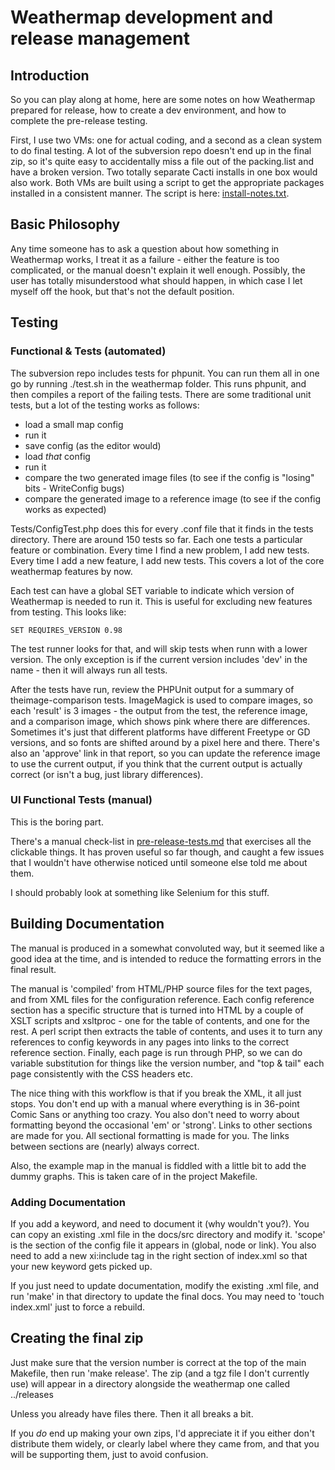 # Weathermap development and release management #

## Introduction ##

So you can play along at home, here are some notes on how Weathermap prepared
for release, how to create a dev environment, and how to complete the pre-release
testing. 

First, I use two VMs: one for actual coding, and a second as a clean system to do
final testing. A lot of the subversion repo doesn't end up in the final zip, so 
it's quite easy to accidentally miss a file out of the packing.list and have a 
broken version. Two totally separate Cacti installs in one box would also work.
Both VMs are built using a script to get the appropriate packages installed 
in a consistent manner. The script is here: <a href="install-notes.txt">install-notes.txt</a>.

## Basic Philosophy ##

Any time someone has to ask a question about how something in Weathermap works, I 
treat it as a failure - either the feature is too complicated, or the manual doesn't 
explain it well enough. Possibly, the user has totally misunderstood what should
happen, in which case I let myself off the hook, but that's not the default position.

## Testing ##

### Functional & Tests (automated) ###

The subversion repo includes tests for phpunit. You can run them all in one go
by running ./test.sh in the weathermap folder. This runs phpunit, and then compiles
a report of the failing tests. There are some traditional unit tests, but a lot of
the testing works as follows:

* load a small map config
* run it
* save config (as the editor would)
* load *that* config
* run it
* compare the two generated image files (to see if the config is "losing" bits - WriteConfig bugs)
* compare the generated image to a reference image (to see if the config works as expected)
  
Tests/ConfigTest.php does this for every .conf file that it finds in the tests
directory. There are around 150 tests so far. Each one tests a particular feature or
combination. Every time I find a new problem, I add new tests. Every time I add a new
feature, I add new tests. This covers a lot of the core weathermap features by now.

Each test can have a global SET variable to indicate which version of Weathermap is needed
to run it. This is useful for excluding new features from testing. This looks like:

    SET REQUIRES_VERSION 0.98

The test runner looks for that, and will skip tests when runn with a lower version. The only
exception is if the current version includes 'dev' in the name - then it will always run all
tests.

After the tests have run, review the PHPUnit output for a summary of theimage-comparison tests. 
ImageMagick is used to compare images, so each 'result' is 3 images - the output from the test, 
the reference image, and a comparison image, which shows pink where there are differences. 
Sometimes it's just that different platforms have different Freetype or GD versions, and so 
fonts are shifted around by a pixel here and there. There's also an 'approve' link in that 
report, so you can update the reference image to use the current output, if you think that 
the current output is actually correct (or isn't a bug, just library differences).

### UI Functional Tests (manual) ###

This is the boring part.

There's a manual check-list in <a href="pre-release-tests.md">pre-release-tests.md</a> that exercises all the clickable things. It
has proven useful so far though, and caught a few issues that I wouldn't have otherwise noticed
until someone else told me about them.

I should probably look at something like Selenium for this stuff.

## Building Documentation ##

The manual is produced in a somewhat convoluted way, but it seemed like a good idea at the time,
and is intended to reduce the formatting errors in the final result.

The manual is 'compiled' from HTML/PHP source files for the text pages, and from XML files for the
configuration reference. Each config reference section has a specific structure that is turned into 
HTML by a couple of XSLT scripts and xsltproc - one for the table of contents, and one for the rest.
A perl script then extracts the table of contents, and uses it to turn any references to config keywords
in any pages into links to the correct reference section. Finally, each page is run through PHP, so we
can do variable substitution for things like the version number, and "top & tail" each page consistently
with the CSS headers etc.

The nice thing with this workflow is that if you break the XML, it all just stops. You don't end up with
a manual where everything is in 36-point Comic Sans or anything too crazy. You also don't need to worry 
about formatting beyond the occasional 'em' or 'strong'. Links to other sections are made for you. All
sectional formatting is made for you. The links between sections are (nearly) always correct. 

Also, the example map in the manual is fiddled with a little bit to add the dummy graphs. This is taken
care of in the project Makefile.

### Adding Documentation ###

If you add a keyword, and need to document it (why wouldn't you?). You can copy an existing .xml file in
the docs/src directory and modify it. 'scope' is the section of the config file it appears in (global, node or link).
You also need to add a new xi:include tag in the right section of index.xml so that your new keyword gets picked up.

If you just need to update documentation, modify the existing .xml file, and run 'make' in that directory to update the
final docs. You may need to 'touch index.xml' just to force a rebuild.

## Creating the final zip ##

Just make sure that the version number is correct at the top of the main Makefile, then run 'make release'. The zip
(and a tgz file I don't currently use) will appear in a directory alongside the weathermap one called ../releases

Unless you already have files there. Then it all breaks a bit.

If you *do* end up making your own zips, I'd appreciate it if you either don't distribute them widely, or clearly label
where they came from, and that you will be supporting them, just to avoid confusion.
